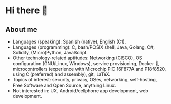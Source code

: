 # Hi there 👋

<!--
**msdlr/msdlr** is a ✨ _special_ ✨ repository because its `README.md` (this file) appears on your GitHub profile.

- 🔭 I’m currently working on 
- 🌱 I’m currently learning ...
- 👯 I’m looking to collaborate on ...
- 🤔 I’m looking for help with ...
- 💬 Ask me about ...
- 📫 How to reach me: ...
- 😄 Pronouns: ...
- ⚡ Fun fact: ...
-->
## About me
 - Languages (speaking): Spanish (native), English (C1). 
 - Languages (programming): C, bash/POSIX shell, Java, Golang, C#, Solidity, (Micro)Python, JavaScript.
 - Other technology-related aptitudes: Networking (CISCO), OS configuration (GNU/Linux, Windows), service provisioning, Docker 🐳, microcontrollers (experience with Microchip PIC 16F877A and P18f8520, using C (preferred) and assembly), git, LaTeX.
 - Topics of interest: security, privacy, OSes, networking, self-hosting, Free Software and Open Source, anything Linux.
 - Not interested in: UX, Android/cellphone app development, web development.
 
